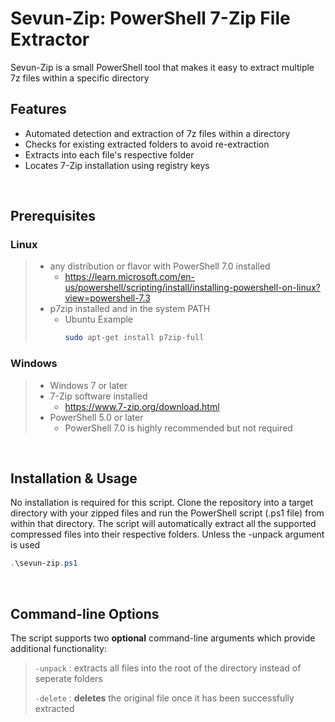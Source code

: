 # Sevun-Zip: PowerShell 7-Zip File Extractor

Sevun-Zip is a small PowerShell tool that makes it easy to extract multiple 7z files within a specific directory

## Features

- Automated detection and extraction of 7z files within a directory
- Checks for existing extracted folders to avoid re-extraction
- Extracts into each file's respective folder
- Locates 7-Zip installation using registry keys

<br>

## Prerequisites

### Linux

> - any distribution or flavor with PowerShell 7.0 installed 
>   - https://learn.microsoft.com/en-us/powershell/scripting/install/installing-powershell-on-linux?view=powershell-7.3 
> - p7zip installed and in the system PATH
>   - Ubuntu Example
>     ```bash
>     sudo apt-get install p7zip-full

### Windows

> - Windows 7 or later
> - 7-Zip software installed
>   - https://www.7-zip.org/download.html
> - PowerShell 5.0 or later 
>   - PowerShell 7.0 is highly recommended but not required 

<br>

## Installation & Usage

No installation is required for this script. Clone the repository into a target directory with your zipped files and run the PowerShell script (.ps1 file) from within that directory. The script will automatically extract all the supported compressed files into their respective folders. Unless the -unpack argument is used

```powershell
.\sevun-zip.ps1
```

<br>

## Command-line Options

The script supports two **optional** command-line arguments which provide additional functionality:

> `-unpack`  :  extracts all files into the root of the directory instead of seperate folders
> 
> `-delete`  :  **deletes** the original file once it has been successfully extracted

<br>

